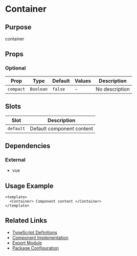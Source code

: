 # Container

## Purpose

container

## Props

### Optional

| Prop      | Type      | Default | Values | Description    |
| --------- | --------- | ------- | ------ | -------------- |
| `compact` | `Boolean` | `false` | -      | No description |

## Slots

| Slot      | Description               |
| --------- | ------------------------- |
| `default` | Default component content |

## Dependencies

### External

- vue

## Usage Example

```vue
<template>
  <Container> Component content </Container>
</template>
```

## Related Links

- [TypeScript Definitions](./Container.d.ts)
- [Component Implementation](./Container.vue)
- [Export Module](./container.js)
- [Package Configuration](./package.json)
